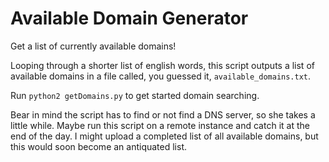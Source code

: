# Available Domain Generator

Get a list of currently available domains!<br>

Looping through a shorter list of english words, this script outputs a list of available domains in a file called, you guessed
it, `available_domains.txt`. <br>

Run `python2 getDomains.py` to get started domain searching. <br>

Bear in mind the script has to find or not find a DNS server, so she takes a little while. Maybe run this script on a remote
instance and catch it at the end of the day. I might upload a completed list of all available domains, but this would soon 
become an antiquated list.
